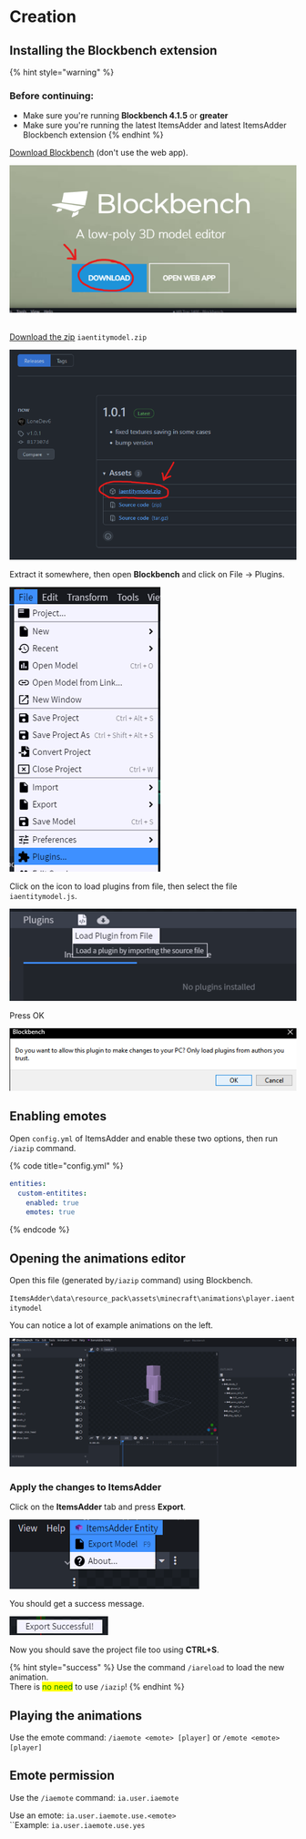 # Creation

## Installing the Blockbench extension

{% hint style="warning" %}
### Before continuing:

* Make sure you're running **Blockbench 4.1.5** or **greater**
* Make sure you're running the latest ItemsAdder and latest ItemsAdder Blockbench extension
{% endhint %}

[Download Blockbench](https://www.blockbench.net/) (don't use the web app).

![](<../../../.gitbook/assets/image (181).png>)

\
[Download the zip](https://github.com/LoneDev6/itemsadder-entity/releases) `iaentitymodel.zip`

![](<../../../.gitbook/assets/image (87).png>)

Extract it somewhere, then open **Blockbench** and click on File -> Plugins.

![](<../../../.gitbook/assets/image (58).png>)

Click on the icon to load plugins from file, then select the file `iaentitymodel.js`.

![](<../../../.gitbook/assets/image (123).png>)

Press OK

![](<../../../.gitbook/assets/image (110).png>)

## Enabling emotes

Open `config.yml` of ItemsAdder and enable these two options, then run `/iazip` command.

{% code title="config.yml" %}
```yaml
entities:
  custom-entitites:
    enabled: true
    emotes: true
```
{% endcode %}

## Opening the animations editor

Open this file (generated by`/iazip` command) using Blockbench.

`ItemsAdder\data\resource_pack\assets\minecraft\animations\player.iaentitymodel`

You can notice a lot of example animations on the left.

![](<../../../.gitbook/assets/image (180).png>)

### Apply the changes to ItemsAdder

Click on the **ItemsAdder** tab and press **Export**.

![](<../../../.gitbook/assets/image (190).png>)

You should get a success message.

![](<../../../.gitbook/assets/image (150).png>)

Now you should save the project file too using **CTRL+S**.

{% hint style="success" %}
Use the command `/iareload` to load the new animation.\
There is <mark style="color:green;">no need</mark> to use `/iazip`!
{% endhint %}

## Playing the animations

Use the emote command: `/iaemote <emote> [player]` or `/emote <emote> [player]`

## Emote permission

Use the `/iaemote` command: `ia.user.iaemote`

Use an emote: `ia.user.iaemote.use.<emote>`\
``Example: `ia.user.iaemote.use.yes`
